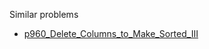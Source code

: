Similar problems
- [p960_Delete_Columns_to_Make_Sorted_III](https://github.com/genxium/Leetcode/tree/master/p960_Delete_Columns_to_Make_Sorted_III)

